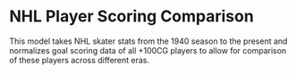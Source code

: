 # NHL Player Scoring Comparison
This model takes NHL skater stats from the 1940 season to the present and normalizes goal scoring data of all +100CG players to allow for comparison of these players across different eras.
